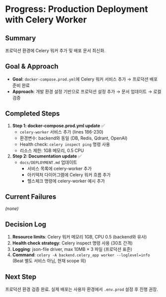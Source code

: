 # Progress: Production Deployment with Celery Worker

## Summary
프로덕션 환경에 Celery 워커 추가 및 배포 문서 최신화.

## Goal & Approach
- **Goal**: `docker-compose.prod.yml`에 Celery 워커 서비스 추가 → 프로덕션 배포 준비 완료
- **Approach**: 개발 환경 설정 기반으로 프로덕션 설정 추가 → 문서 업데이트 → 로컬 검증

## Completed Steps
1. **Step 1: docker-compose.prod.yml update** ✅
   - `celery-worker` 서비스 추가 (lines 186-230)
   - 환경변수: backend와 동일 (DB, Redis, Qdrant, OpenAI)
   - Health check: `celery inspect ping` 명령 사용
   - 리소스 제한: 1GB 메모리, 0.5 CPU
2. **Step 2: Documentation update** ✅
   - `docs/DEPLOYMENT.md` 업데이트
     - 서비스 목록에 celery-worker 추가
     - 아키텍처 다이어그램에 Celery 워커 흐름 추가
     - 헬스체크 명령에 celery-worker 예시 추가

## Current Failures
_(none)_

## Decision Log
1. **Resource limits**: Celery 워커 메모리 1GB, CPU 0.5 (backend와 유사)
2. **Health check strategy**: Celery inspect 명령 사용 (30초 간격)
3. **Logging**: json-file driver, max 10MB × 3 파일 (프로덕션 표준)
4. **Command**: `celery -A backend.celery_app worker --loglevel=info` (Beat 별도 서비스 아님, 현재 scope 외)

## Next Step
프로덕션 환경 검증 완료. 실제 배포는 사용자 환경에서 `.env.prod` 설정 후 진행 권장.
